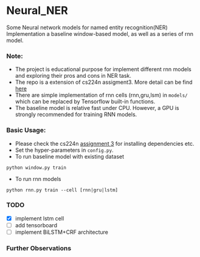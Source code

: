 # Neural_NER
Some Neural network models for named entity recognition(NER) Implementation a baseline window-based model, as well as a series of rnn model.

### Note:
* The project is educational purpose for implement different rnn models and exploring their pros and cons in NER task.
* The repo is a extension of cs224n assigment3. More detail can be find [here](http://web.stanford.edu/class/cs224n/assignment3/index.html)
* There are simple implementation of rnn cells (rnn,gru,lsm) in `models/` which can be replaced by Tensorflow built-in functions.
* The baseline model is relative fast under CPU. However, a GPU is strongly recommended for training RNN models.


### Basic Usage:
* Please check the cs224n [assignment 3](http://web.stanford.edu/class/cs224n/assignment3/index.html) for installing dependencies etc.
* Set the hyper-parameters in `config.py`.
* To run baseline model with existing dataset
```shell
python window.py train
```
* To run rnn models
```shell
python rnn.py train --cell [rnn|gru|lstm]
```

### TODO
- [x] implement lstm cell
- [ ] add tensorboard
- [ ] implement BiLSTM+CRF architecture

### Further Observations